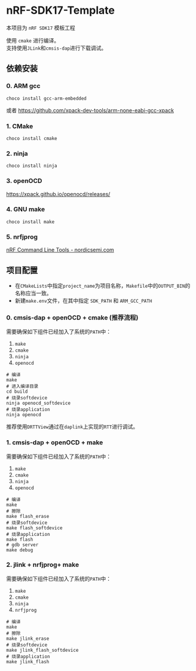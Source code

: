 # nRF-SDK17-Template

本项目为 `nRF SDK17` 模板工程

使用 `cmake` 进行编译。  
支持使用`JLink`和`cmsis-dap`进行下载调试。

## 依赖安装

### 0. ARM gcc

`choco install gcc-arm-embedded`

或者 https://github.com/xpack-dev-tools/arm-none-eabi-gcc-xpack

### 1. CMake

`choco install cmake`

### 2. ninja

`choco install ninja`

### 3. openOCD

https://xpack.github.io/openocd/releases/

### 4. GNU make

`choco install make`

### 5. nrfjprog

[nRF Command Line Tools - nordicsemi.com](https://www.nordicsemi.com/Products/Development-tools/nrf-command-line-tools)


## 项目配置

- 在`CMakeLists`中指定`project_name`为项目名称，`Makefile`中的`OUTPUT_BIN`的名称应当一致。
- 新建`make.env`文件，在其中指定 `SDK_PATH` 和 `ARM_GCC_PATH`

### 0. cmsis-dap + openOCD + cmake (推荐流程)

需要确保如下组件已经加入了系统的`PATH`中：

1. `make`
2. `cmake`
3. `ninja`
4. `openocd`

```shell
# 编译
make
# 进入编译目录
cd build
# 烧录softdevice
ninja openocd_softdevice
# 烧录application
ninja openocd
```

推荐使用`DRTTView`通过在`daplink`上实现的`RTT`进行调试。

### 1. cmsis-dap + openOCD + make

需要确保如下组件已经加入了系统的`PATH`中：

1. `make`
2. `cmake`
3. `ninja`
4. `openocd`

```shell
# 编译
make
# 擦除
make flash_erase
# 烧录softdevice
make flash_softdevice
# 烧录application
make flash
# gdb server
make debug
```

### 2. jlink + nrfjprog+ make

需要确保如下组件已经加入了系统的`PATH`中：

1. `make`
2. `cmake`
3. `ninja`
4. `nrfjprog`

```shell
# 编译
make
# 擦除
make jlink_erase
# 烧录softdevice
make jlink_flash_softdevice
# 烧录application
make jlink_flash
```
